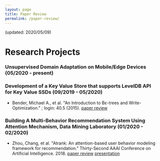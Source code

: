 ```yaml
---
layout: page
title: Paper Review
permalink: /paper-review/
---
```

(updated: 2020/05/09)




# Research Projects 

### Unsupervised Domain Adaptation on Mobile/Edge Devices (05/2020 - present)  


### Development of a Key Value Store that supports LevelDB API for Key Value SSDs (09/2019 - 05/2020)
- Bender, Michael A., et al. "An Introduction to Bε-trees and Write-Optimization." ; login: 40.5 (2015). [paper review](/doc/KVSSD/b.pdf)

### Building A Multi-Behavior Recommendation System Using Attention Mechanism, Data Mining Laboratory (01/2020 - 02/2020)
- Zhou, Chang, et al. "Atrank: An attention-based user behavior modeling framework for recommendation." Thirty-Second AAAI Conference on Artificial Intelligence. 2018. [paper review](/doc/ATRank/paper_review.pdf) [presentation](ATRank/presentation.pdf)



